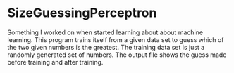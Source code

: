 # SizeGuessingPerceptron
Something I worked on when started learning about about machine learning. This program trains itself from a given data set to guess which of the two given numbers is the greatest. 
The training data set is just a randomly generated set of numbers. 
The output file shows the guess made before training and after training. 
